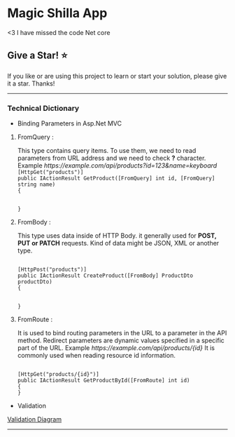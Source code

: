 ﻿﻿
# Magic Shilla App 

<3 I have missed the code Net core 

## Give a Star! :star:
If you like or are using this project to learn or start your solution, please give it a star. Thanks!


<hr/>

### Technical Dictionary
* Binding Parameters in Asp.Net MVC

<ol>
<li>FromQuery : <p> This type contains query items. To use them,  we need to read parameters 
from URL address and we need to check <b>?</b> character.
Example <i>https://example.com/api/products?id=123&name=keyboard</i>

<code>
[HttpGet("products")]
public IActionResult GetProduct([FromQuery] int id, [FromQuery] string name)
{

}
</code>

</p>
</li>
<li>FromBody : <p> This type uses data inside of HTTP Body. it generally used for <b>POST, PUT or PATCH</b> requests.
Kind of data might be JSON, XML or another type.
</p>

<code>
[HttpPost("products")]
public IActionResult CreateProduct([FromBody] ProductDto productDto)
{
   
}
</code>
</li>
<li>FromRoute : <p>It is used to bind routing parameters in the URL to a parameter in the API method. Redirect parameters are dynamic values specified in a specific part of the URL.
Example <i>https://example.com/api/products/{id}</i> It is commonly used when reading resource id information.
</p>
<code>
[HttpGet("products/{id}")]
public IActionResult GetProductById([FromRoute] int id)
{
}
</code>
</li>
</ol>

* Validation

[Validation Diagram](./../asset/model_state_diagram.png)

<hr/>